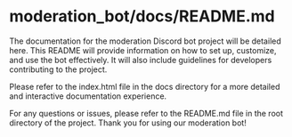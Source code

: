# moderation_bot/docs/README.md
The documentation for the moderation Discord bot project will be detailed here. This README will provide information on how to set up, customize, and use the bot effectively. It will also include guidelines for developers contributing to the project.

Please refer to the index.html file in the docs directory for a more detailed and interactive documentation experience.

For any questions or issues, please refer to the README.md file in the root directory of the project. Thank you for using our moderation bot!